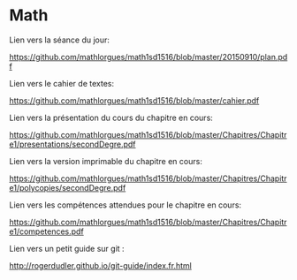 # Math

Lien vers la séance du jour:

https://github.com/mathlorgues/math1sd1516/blob/master/20150910/plan.pdf

Lien vers le cahier de textes:

https://github.com/mathlorgues/math1sd1516/blob/master/cahier.pdf

Lien vers la présentation du cours du chapitre en cours:

https://github.com/mathlorgues/math1sd1516/blob/master/Chapitres/Chapitre1/presentations/secondDegre.pdf

Lien vers la version imprimable du chapitre en cours:

https://github.com/mathlorgues/math1sd1516/blob/master/Chapitres/Chapitre1/polycopies/secondDegre.pdf

Lien vers les compétences attendues pour le chapitre en cours:

https://github.com/mathlorgues/math1sd1516/blob/master/Chapitres/Chapitre1/competences.pdf

Lien vers un petit guide sur git :

http://rogerdudler.github.io/git-guide/index.fr.html